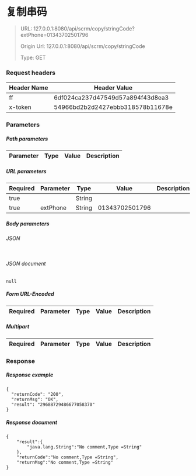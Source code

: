 # 复制串码

> URL: 127.0.0.1:8080/api/scrm/copy/stringCode?extPhone=01343702501796
>
> Origin Url: 127.0.0.1:8080/api/scrm/copy/stringCode
>
> Type: GET


### Request headers

|Header Name| Header Value|
|---------|------|
|ff|6df024ca237d47549d57a894f43d8ea3|
|x-token|54966bd2b2d2427ebbb318578b11678e|

### Parameters

##### Path parameters

| Parameter | Type | Value | Description |
|---------|------|------|------------|


##### URL parameters

|Required| Parameter | Type | Value | Description |
|---------|---------|------|------|------------|
|true||String|||
|true|extPhone|String|01343702501796||


##### Body parameters

###### JSON

```

```

###### JSON document

```
null
```


##### Form URL-Encoded
|Required| Parameter | Type | Value | Description |
|---------|---------|------|------|------------|


##### Multipart
|Required | Parameter | Type | Value | Description |
|---------|---------|------|------|------------|


### Response

##### Response example

```
{
  "returnCode": "200",
  "returnMsg": "OK",
  "result": "29688729486677058370"
}
```

##### Response document
```
{
	"result":{
		"java.lang.String":"No comment,Type =String"
	},
	"returnCode":"No comment,Type =String",
	"returnMsg":"No comment,Type =String"
}
```


